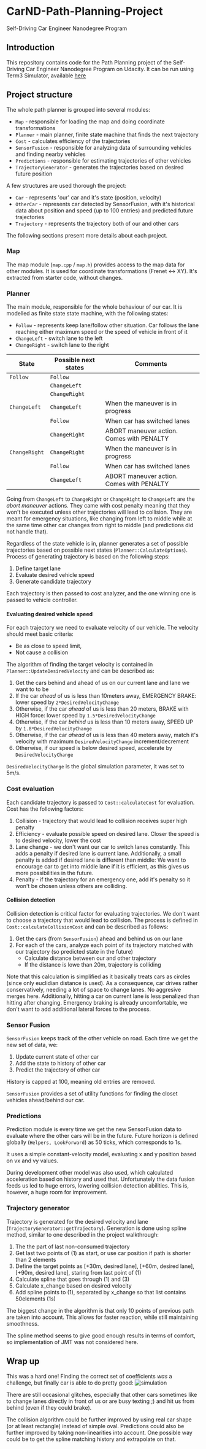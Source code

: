 # CarND-Path-Planning-Project
Self-Driving Car Engineer Nanodegree Program

## Introduction
This repository contains code for the Path Planning project of the Self-Driving Car Engineer Nanodegree Program on Udacity.
It can be run using Term3 Simulator, available [here](https://github.com/udacity/self-driving-car-sim/releases/tag/T3_v1.2)

## Project structure
The whole path planner is grouped into several modules:
 * `Map` - responsible for loading the map and doing coordinate transformations
 * `Planner` - main planner, finite state machine that finds the next trajectory
 * `Cost` - calculates efficiency of the trajectories
 * `SensorFusion` - responsible for analyzing data of surrounding vehicles and finding nearby vehicles
 * `Predictions` - responsible for estimating trajectories of other vehicles
 * `TrajectoryGenerator` - generates the trajectories based on desired future position 
   
A few structures are used thorough the project:
 * `Car` - represents 'our' car and it's state (position, velocity)
 * `OtherCar` - represents car detected by SensorFusion, with it's historical data about position and speed (up to 100 entries) and predicted future trajectories
 * `Trajectory` - represents the trajectory both of our and other cars 


The following sections present more details about each project.

### Map
The map module (`map.cpp` /  `map.h`) provides access to the map data for other modules. It is used for coordinate transformations (Frenet <-> XY).
It's extracted from starter code, without changes.

### Planner
The main module, responsible for the whole behaviour of our car. It is modelled as finite state state machine, with the following states:
* `Follow` - represents keep lane/follow other situation. Car follows the lane reaching either maximum speed or the speed of vehicle in front of it
* `ChangeLeft` - switch lane to the left
* `ChangeRight` - switch lane to the right


State | Possible next states | Comments
------------ | ------------- | ------------- 
| `Follow `| `Follow` | |
| | `ChangeLeft` |  |
| | `ChangeRight` |  |
| `ChangeLeft` |  `ChangeLeft` | When the maneuver is in progress |
|           | `Follow `| When car has switched lanes |
|           | `ChangeRight` | ABORT maneuver action. Comes with PENALTY |
| `ChangeRight` |  `ChangeRight` | When the maneuver is in progress |
|           | `Follow` | When car has switched lanes |
|           | `ChangeLeft` | ABORT maneuver action. Comes with PENALTY |
            
Going from `ChangeLeft` to `ChangeRight` or `ChangeRight` to `ChangeLeft` are the _abort maneuver_ actions.
They came with cost penalty meaning that they won't be executed unless other trajectories will lead to collision.
They are meant for emergency situations, like changing from left to middle while at the same time other car changes from right to middle (and predictions did not handle that).
    
Regardless of the state vehicle is in, planner generates a set of possible trajectories based on possible next states (`Planner::CalculateOptions`). 
Process of generating trajectory is based on the following steps:
1. Define target lane
2. Evaluate desired vehicle speed
3. Generate candidate trajectory

Each trajectory is then passed to cost analyzer, and the one winning one is passed to vehicle controller.

#### Evaluating desired vehicle speed
For each trajectory we need to evaluate velocity of our vehicle. The velocity should meet basic criteria:
* Be as close to speed limit,
* Not cause a collision
 
The algorithm of finding the target velocity is contained in `Planner::UpdateDesiredVelocity` and can be described as:
1. Get the cars behind and ahead of us on our current lane and lane we want to to be
2. If the car _ahead_ of us is less than 10meters away, EMERGENCY BRAKE: lower speed by `2*DesiredVelocityChange`
3. Otherwise, if the car _ahead_ of us is less than 20 meters, BRAKE with HIGH force: lower speed by `1.5*DesiredVelocityChange`
4. Otherwise, if the car _behind_ us is less than 10 meters away, SPEED UP by `1.8*DesiredVelocityChange`
5. Otherwise, if the car _ahead_ of us is less than 40 meters away, match it's velocity with maximum `DesiredVelocityChange` increment/decrement
6. Otherwise, if our speed is below desired speed, accelerate by `DesiredVelocityChange`

`DesiredVelocityChange` is the global simulation parameter, it was set to 5m/s.

### Cost evaluation
Each candidate trajectory is passed to `Cost::calculateCost` for evaluation.
Cost has the following factors:
1. Collision - trajectory that would lead to collision receives super high penalty 
2. Efficiency - evaluate possible speed on desired lane. Closer the speed is to desired velocity, lower the cost
3. Lane change  - we don't want our car to switch lanes constantly. This adds a penalty if desired lane is current lane. Additionally, a small penalty is added if desired lane is different than middle: We want to encourage car to get into middle lane if it is efficient, as this gives us more possibilities in the future.
4. Penalty - if the trajectory for an emergency one, add it's penalty so it won't be chosen unless others are colliding.  

#### Collision detection
Collision detection is critical factor for evaluating trajectories. We don't want to choose a trajectory that would lead to collision.
The process is defined in `Cost::calculateCollisionCost` and can be described as follows:
1. Get the cars (from `SensorFusion`) ahead and behind us on our lane
2. For each of the cars, analyze each point of its trajectory matched with our trajectory (so predicted state in the future)
    * Calculate distance between our and other trajectory
    * If the distance is lowe than 20m, trajectory is colliding
    
Note that this calculation is simplified as it basically treats cars as circles (since only euclidian distance is used). As a consequence, car drives rather conservatively, needing a lot of space to change lanes. No aggresive merges here.
Additionally, hitting a car on current lane is less penalized than hitting after changing. Emergency braking is already uncomfortable, we don't want to add additional lateral forces to the process.

### Sensor Fusion
`SensorFusion` keeps track of the other vehicle on road. Each time we get the new set of data, we:
1. Update current state of other car
2. Add the state to history of other car
3. Predict the trajectory of other car

History is capped at 100, meaning old entries are removed.

`SensorFusion` provides a set of utility functions for finding the closet vehicles ahead/behind our car.

### Predictions
Prediction module is every time we get the new SensorFusion data to evaluate where the other cars will be in the future.
Future horizon is defined globally (`Helpers, LookForward`) as 50 ticks, which corresponds to 1s.

It uses a simple constant-velocity model, evaluating x and y position based on vx and vy values.

During development other model was also used, which calculated acceleration based on history and used that. Unfortunately the data fusion feeds us led to huge errors, lowering collision detection abilities.
This is, however, a huge room for improvement. 
   
### Trajectory generator
Trajectory is generated for the desired velocity and lane (`TrajectoryGenerator::getTrajectory`).
Generation is done using spline method, similar to one described in the project walkthrough:
1. The the part of last non-consumed trajectory 
2. Get last two points of (1) as start, or use car position if path is shorter than 2 elements
3. Define the target points as [+30m, desired lane], [+60m, desired lane], [+90m, desired lane], staring from last point of (1)
4. Calculate spline that goes through (1) and (3)
5. Calculate x_change based on desired velocity
6. Add spline points to (1), separated by x_change so that list contains 50elements (1s)
    
The biggest change in the algorithm is that only 10 points of previous path are taken into account. This allows for faster reaction, while still maintaining smoothness.

The spline method seems to give good enough results in terms of comfort, so implementation of JMT was not considered here. 


## Wrap up
This was a hard one! Finding the correct set of coefficients _was_ a challenge, but finally car is able to do pretty good:
![simulation](lane_sim.png) 

There are still occasional glitches, especially that other cars sometimes like to change lanes directly in front of us or are busy texting ;) and hit us from behind (even if they could brake).

The collision algorithm could be further improved by using real car shape (or at least rectangle) instead of simple oval.
Predictions could also be further improved by taking non-linearities into account. One possible way could be to get the spline matching history and extrapolate on that.
